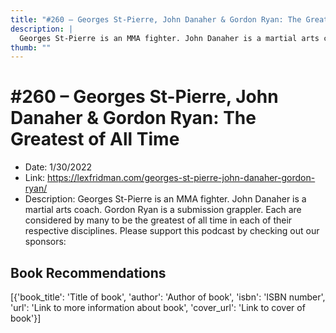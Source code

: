 ```yaml
---
title: "#260 – Georges St-Pierre, John Danaher & Gordon Ryan: The Greatest of All Time"
description: |
  Georges St-Pierre is an MMA fighter. John Danaher is a martial arts coach. Gordon Ryan is a submission grappler. Each are considered by many to be the greatest of all time in each of their respective disciplines. Please support this podcast by checking out our sponsors:"
thumb: ""
---
```


# #260 – Georges St-Pierre, John Danaher & Gordon Ryan: The Greatest of All Time

  - Date: 1/30/2022
  - Link: https://lexfridman.com/georges-st-pierre-john-danaher-gordon-ryan/
  - Description: Georges St-Pierre is an MMA fighter. John Danaher is a martial arts coach. Gordon Ryan is a submission grappler. Each are considered by many to be the greatest of all time in each of their respective disciplines. Please support this podcast by checking out our sponsors:

## Book Recommendations

[{'book_title': 'Title of book', 'author': 'Author of book', 'isbn': 'ISBN number', 'url': 'Link to more information about book', 'cover_url': 'Link to cover of book'}]